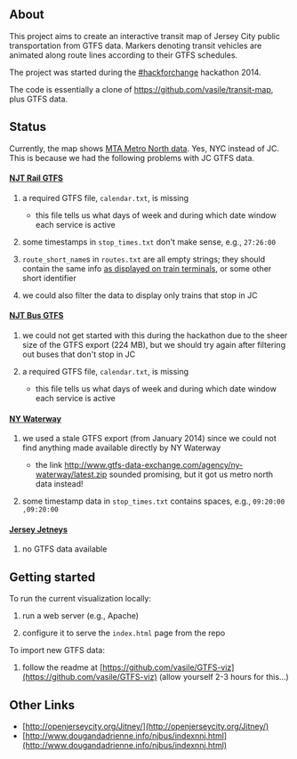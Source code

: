 ## About
This project aims to create an interactive transit map of Jersey City public transportation from GTFS data.
Markers denoting transit vehicles are animated along route lines according to their GTFS schedules.

The project was started during the [#hackforchange](http://hackforchange.org/) hackathon 2014.

The code is essentially a clone of https://github.com/vasile/transit-map, plus GTFS data.

## Status
Currently, the map shows [MTA Metro North data](http://as0.mta.info/mnr/schedules/sched_form.cfm). 
Yes, NYC instead of JC. This is because we had the following problems with JC GTFS data.

#### [NJT Rail GTFS](www.njtransit.com/developer)

1. a required GTFS file, `calendar.txt`, is missing
     * this file tells us what days of week and during which date window each service is active

2. some timestamps in `stop_times.txt` don't make sense, e.g., `27:26:00`

3. `route_short_name`s in `routes.txt` are all empty strings; they should contain the same info [as displayed on train terminals](http://dv.njtransit.com/mobile/tid-mobile.aspx?sid=NY), or some other short identifier

4. we could also filter the data to display only trains that stop in JC

#### [NJT Bus GTFS](www.njtransit.com/developer)

1. we could not get started with this during the hackathon due to the sheer size of the GTFS export (224 MB), but we should try again after filtering out buses that don't stop in JC

2. a required GTFS file, `calendar.txt`, is missing
     * this file tells us what days of week and during which date window each service is active

#### [NY Waterway](https://github.com/BetaNYC/NY-Waterways-GTFS-data)

1. we used a stale GTFS export (from January 2014) since we could not find anything made available directly by NY Waterway 
    * the link http://www.gtfs-data-exchange.com/agency/ny-waterway/latest.zip sounded promising, but it got us metro north data instead!

2. some timestamp data in `stop_times.txt` contains spaces, e.g., `09:20:00 ,09:20:00`

#### [Jersey Jetneys](http://www.jerseyjitneys.info/?page_id=7)

1. no GTFS data available

## Getting started

To run the current visualization locally:

1. run a web server (e.g., Apache)

2. configure it to serve the `index.html` page from the repo

To import new GTFS data:

1. follow the readme at [https://github.com/vasile/GTFS-viz](https://github.com/vasile/GTFS-viz) (allow yourself 2-3 hours for this...)

## Other Links
* [http://openjerseycity.org/Jitney/](http://openjerseycity.org/Jitney/)
* [http://www.dougandadrienne.info/njbus/indexnnj.html](http://www.dougandadrienne.info/njbus/indexnnj.html)
